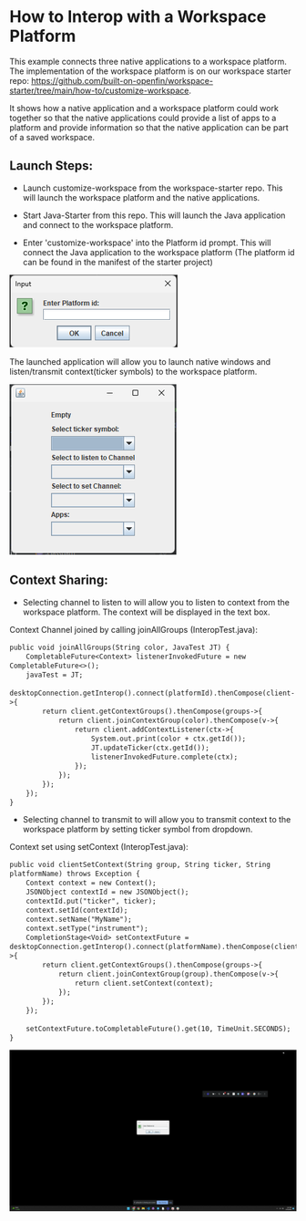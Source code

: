 # How to Interop with a Workspace Platform

This example connects three native applications to a workspace platform. The implementation of the workspace platform is on our workspace starter repo: <https://github.com/built-on-openfin/workspace-starter/tree/main/how-to/customize-workspace>.

It shows how a native application and a workspace platform could work together so that the native applications could provide a list of apps to a platform and provide information so that the native application can be part of a saved workspace.

## Launch Steps:
- Launch customize-workspace from the workspace-starter repo. This will launch the workspace platform and the native applications.

- Start Java-Starter from this repo. This will launch the Java application and connect to the workspace platform.

- Enter 'customize-workspace' into the Platform id prompt. This will connect the Java application to the workspace platform (The platform id can be found in the manifest of the starter project)

![img.png](img.png)

The launched application will allow you to launch native windows and listen/transmit context(ticker symbols) to the workspace platform.

![img_1.png](img_1.png)

## Context Sharing:
- Selecting channel to listen to will allow you to listen to context from the workspace platform. The context will be displayed in the text box.

Context Channel joined by calling joinAllGroups (InteropTest.java):
    
    public void joinAllGroups(String color, JavaTest JT) {
		CompletableFuture<Context> listenerInvokedFuture = new CompletableFuture<>();
		javaTest = JT;
		desktopConnection.getInterop().connect(platformId).thenCompose(client->{
			return client.getContextGroups().thenCompose(groups->{
				return client.joinContextGroup(color).thenCompose(v->{
					return client.addContextListener(ctx->{
						System.out.print(color + ctx.getId());
						JT.updateTicker(ctx.getId());
						listenerInvokedFuture.complete(ctx);
					});
				});
			});
		});
	}
    

- Selecting channel to transmit to will allow you to transmit context to the workspace platform by setting ticker symbol from dropdown.

Context set using setContext (InteropTest.java):

	public void clientSetContext(String group, String ticker, String platformName) throws Exception {
		Context context = new Context();
		JSONObject contextId = new JSONObject();
		contextId.put("ticker", ticker);
		context.setId(contextId);
		context.setName("MyName");
		context.setType("instrument");
		CompletionStage<Void> setContextFuture = desktopConnection.getInterop().connect(platformName).thenCompose(client->{
			return client.getContextGroups().thenCompose(groups->{
				return client.joinContextGroup(group).thenCompose(v->{
					return client.setContext(context);
				});
			});
		});

		setContextFuture.toCompletableFuture().get(10, TimeUnit.SECONDS);
	}
 ![](1.gif)

